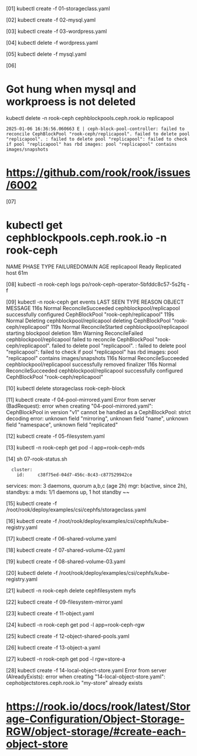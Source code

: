 [01]
kubectl create -f 01-storageclass.yaml


[02]
kubectl create -f 02-mysql.yaml


[03]
kubectl create -f 03-wordpress.yaml


[04]
kubectl delete -f wordpress.yaml


[05]
kubectl delete -f mysql.yaml


[06]
# Got hung when mysql and workproess is not deleted
kubectl delete -n rook-ceph cephblockpools.ceph.rook.io replicapool
~~~
2025-01-06 16:36:56.060663 E | ceph-block-pool-controller: failed to reconcile CephBlockPool "rook-ceph/replicapool". failed to delete pool "replicapool". : failed to delete pool "replicapool": failed to check if pool "replicapool" has rbd images: pool "replicapool" contains images/snapshots
~~~
# https://github.com/rook/rook/issues/6002


[07]
# kubectl get cephblockpools.ceph.rook.io -n rook-ceph
NAME          PHASE   TYPE         FAILUREDOMAIN   AGE
replicapool   Ready   Replicated   host            61m


[08]
kubectl -n rook-ceph logs po/rook-ceph-operator-5bfddc8c57-5s2fq -f


[09]
kubectl -n rook-ceph get events
LAST SEEN   TYPE      REASON               OBJECT                      MESSAGE
116s        Normal    ReconcileSucceeded   cephblockpool/replicapool   successfully configured CephBlockPool "rook-ceph/replicapool"
119s        Normal    Deleting             cephblockpool/replicapool   deleting CephBlockPool "rook-ceph/replicapool"
119s        Normal    ReconcileStarted     cephblockpool/replicapool   starting blockpool deletion
18m         Warning   ReconcileFailed      cephblockpool/replicapool   failed to reconcile CephBlockPool "rook-ceph/replicapool". failed to delete pool "replicapool". : failed to delete pool "replicapool": failed to check if pool "replicapool" has rbd images: pool "replicapool" contains images/snapshots
116s        Normal    ReconcileSucceeded   cephblockpool/replicapool   successfully removed finalizer
116s        Normal    ReconcileSucceeded   cephblockpool/replicapool   successfully configured CephBlockPool "rook-ceph/replicapool"


[10]
kubectl delete storageclass rook-ceph-block


[11]
kubectl create -f 04-pool-mirrored.yaml
Error from server (BadRequest): error when creating "04-pool-mirrored.yaml": CephBlockPool in version "v1" cannot be handled as a CephBlockPool: strict decoding error: unknown field "mirroring", unknown field "name", unknown field "namespace", unknown field "replicated"


[12]
kubectl create -f 05-filesystem.yaml


[13]
kubectl -n rook-ceph get pod -l app=rook-ceph-mds


[14]
sh 07-rook-status.sh
~~~
  cluster:
    id:     c38f75ed-04d7-456c-8c43-c877529942ce
~~~
  services:
    mon: 3 daemons, quorum a,b,c (age 2h)
    mgr: b(active, since 2h), standbys: a
    mds: 1/1 daemons up, 1 hot standby
~~


[15]
kubectl create -f /root/rook/deploy/examples/csi/cephfs/storageclass.yaml


[16]
kubectl create -f /root/rook/deploy/examples/csi/cephfs/kube-registry.yaml


[17]
kubectl create -f 06-shared-volume.yaml


[18]
kubectl create -f 07-shared-volume-02.yaml


[19]
kubectl create -f 08-shared-volume-03.yaml


[20]
kubectl delete -f /root/rook/deploy/examples/csi/cephfs/kube-registry.yaml


[21]
kubectl -n rook-ceph delete cephfilesystem myfs


[22]
kubectl create -f 09-filesystem-mirror.yaml


[23]
kubectl create -f 11-object.yaml


[24]
kubectl -n rook-ceph get pod -l app=rook-ceph-rgw


[25]
kubectl create -f 12-object-shared-pools.yaml


[26]
kubectl create -f 13-object-a.yaml


[27]
kubectl -n rook-ceph get pod -l rgw=store-a


[28]
kubectl create -f 14-local-object-store.yaml
Error from server (AlreadyExists): error when creating "14-local-object-store.yaml": cephobjectstores.ceph.rook.io "my-store" already exists


# https://rook.io/docs/rook/latest/Storage-Configuration/Object-Storage-RGW/object-storage/#create-each-object-store




